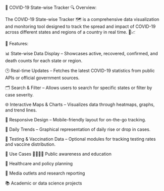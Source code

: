 🦠 COVID-19 State-wise Tracker
🔍 Overview:

The COVID-19 State-wise Tracker 🗺️ is a comprehensive data visualization and monitoring tool designed to track the spread and impact of COVID-19 across different states and regions of a country in real time. 🧪📈

🧠 Features:

📊 State-wise Data Display – Showcases active, recovered, confirmed, and death counts for each state or region.

🕒 Real-time Updates – Fetches the latest COVID-19 statistics from public APIs or official government sources.

🗂️ Search & Filter – Allows users to search for specific states or filter by case severity.

🌐 Interactive Maps & Charts – Visualizes data through heatmaps, graphs, and trend lines.

📱 Responsive Design – Mobile-friendly layout for on-the-go tracking.

🔁 Daily Trends – Graphical representation of daily rise or drop in cases.

🔎 Testing & Vaccination Data – Optional modules for tracking testing rates and vaccine distribution.

🧪 Use Cases
👨‍👩‍👧‍👦 Public awareness and education

🏥 Healthcare and policy planning

📰 Media outlets and research reporting

📚 Academic or data science projects

